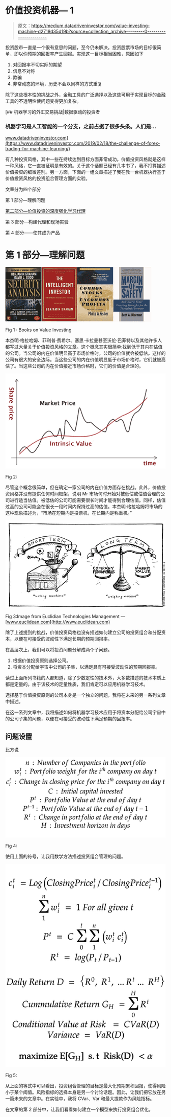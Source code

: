 # 价值投资机器— 1

> 原文：<https://medium.datadriveninvestor.com/value-investing-machine-d2718d35d19b?source=collection_archive---------0----------------------->

投资股市一直是一个很有意思的问题，至今仍未解决。投资股票市场的目标很简单，即以你预期的回报率产生回报。实现这一目标相当困难，原因如下

1.  对回报率不切实际的期望
2.  信息不对称
3.  欺骗
4.  非常动态的环境，历史不会以同样的方式重复

除了这些根本性的挑战之外，金融工具的广泛选择以及这些可用于实现目标的金融工具的不透明性使问题变得更加复杂。

[](https://www.datadriveninvestor.com/2019/02/18/the-challenge-of-forex-trading-for-machine-learning/) [## 机器学习的外汇交易挑战|数据驱动的投资者

### 机器学习是人工智能的一个分支，之前占据了很多头条。人们是…

www.datadriveninvestor.com](https://www.datadriveninvestor.com/2019/02/18/the-challenge-of-forex-trading-for-machine-learning/) 

有几种投资风格，其中一些在持续达到目标方面非常成功。价值投资风格就是这样一种风格，它一直被证明是有效的。关于这个话题已经有几本书了，我不打算描述价值投资的细微差别。另一方面，下面的一组文章描述了我在教一台机器执行基于价值投资风格的投资组合管理方面的实验。

文章分为四个部分

第 1 部分—理解问题

[第二部分—价值投资的深度强化学习代理](https://medium.com/@vivekys/value-investing-machine-2a-43ce2d05f2a2)

第 3 部分—构建代理和现场实验

第 4 部分——使其成为产品

# 第 1 部分—理解问题

![](img/87e608bbde7d7c7cbb221c471d7ef43f.png)

Fig 1 : Books on Value Investing

本杰明·格拉哈姆、菲利普·费希尔、塞思·卡拉曼甚至沃伦·巴菲特以及其他许多人都写过大量关于价值投资风格的文章。这个概念其实很简单:找到低于其内在估值的公司。当公司的内在价值明显高于市场价格时，公司的价值就会被低估。这样的公司有很大的安全边际。当这些公司的内在价值明显低于市场价格时，它们就被高估了。当这些公司的内在价值接近市场价格时，它们的价值是合理的。

![](img/b0b7adca933af02b46a68c1567a20e52.png)

Fig 2:

尽管这个概念很简单，但在确定一家公司的内在价值方面存在挑战。此外，价值投资风格并没有提供任何时间框架，说明 Mr 市场何时开始对被低估或估值合理的公司进行适当估值。被低估的公司可能需要很长时间才能得到合理估值。同样，估值过高的公司可能会在很长一段时间内保持过高的估值。本杰明·格拉哈姆将市场的这种现象描述为，“市场在短期内是投票机，在长期内是称重机。”

![](img/a3827b0d57116b7084525d98684f6633.png)

Fig 3:Image from Euclidian Technologies Management — [www.euclidean.com](http://www.euclidean.com)

除了上述提到的挑战，价值投资风格也没有描述如何建立公司的投资组合和分配资本，以便在可接受的波动性下满足长期的预期回报率。

在高层次上，我们可以将投资问题分解成两个子问题。

1.  根据价值投资原则选择公司。
2.  将资本分配给宇宙中公司的子集，以满足具有可接受波动性的预期回报率。

读过上面所列书籍的人都知道，除了少数定性的技术外，大多数描述的技术本质上都是定量的。由于该技术的定量性质，我们肯定可以应用机器学习技术。

选择基于价值投资原则的公司本身是一个独立的问题，我将在未来的另一系列文章中描述。

在这一系列文章中，我将描述如何将机器学习技术应用于将资本分配给公司宇宙中的公司子集的问题，以便在可接受的波动性下满足预期的回报率。

## 问题设置

比方说

![](img/e3fac6152e6a551347c692532af1f7ed.png)

Fig 4:

使用上面的符号，让我用数学方法描述投资组合管理的问题。

![](img/cdcdb33377c4369cdef427e949aaf803.png)

Fig 5:

从上面的等式中可以看出，投资组合管理的目标是最大化预期累积回报，使得风险小于某个阈值。风险指标的选择本身是另一个讨论话题。因此，让我们把它放在另一篇未来的文章中。在实验中，我将 CVar、Var 和最大提款作为风险指标。

在文章的第 2 部分中，让我们看看如何建立一个模型来执行投资组合优化。